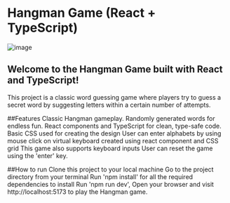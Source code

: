 # Hangman Game (React + TypeScript)

![image](https://github.com/TejaSaii/Hangman-using-react/assets/116777552/bcddf391-2681-49ec-93f9-157707809991)

## Welcome to the Hangman Game built with React and TypeScript! 
This project is a classic word guessing game where players try to guess a secret word by suggesting letters within a certain number of attempts.

##Features
Classic Hangman gameplay.
Randomly generated words for endless fun.
React components and TypeScript for clean, type-safe code.
Basic CSS used for creating the design
User can enter alphabets by using mouse click on virtual keyboard created using react component and CSS grid
This game also supports keyboard inputs
User can reset the game using the 'enter' key.

##How to run
Clone this project to your local machine
Go to the project directory from your terminal
Run 'npm install' for all the required dependencies to install
Run 'npm run dev', Open your browser and visit http://localhost:5173 to play the Hangman game.
